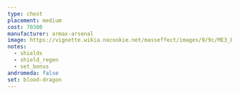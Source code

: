 ```yaml
---
type: chest
placement: medium
cost: 70300
manufacturer: armax-arsenal
image: https://vignette.wikia.nocookie.net/masseffect/images/9/9c/ME3_Blood_Dragon_Armor.png/revision/latest?cb=20120314192826
notes:
  - shields
  - shield_regen
  - set_bonus
andromeda: false
set: blood-dragon
---
```

